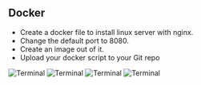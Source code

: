 ## Docker

- Create a docker file to install linux server with nginx.
- Change the default port to 8080.
- Create an image out of it.
- Upload your docker script to your Git repo


 <img src="https://i.ibb.co/VqMDwhq/Screenshot-from-2023-01-23-01-39-13.png" alt="Terminal">

 <img src="https://i.ibb.co/0nfw4Z8/computer-manag.jpg" alt="Terminal">

 <img src="https://i.ibb.co/0nfw4Z8/computer-manag.jpg" alt="Terminal">

 <img src="https://i.ibb.co/0nfw4Z8/computer-manag.jpg" alt="Terminal">
